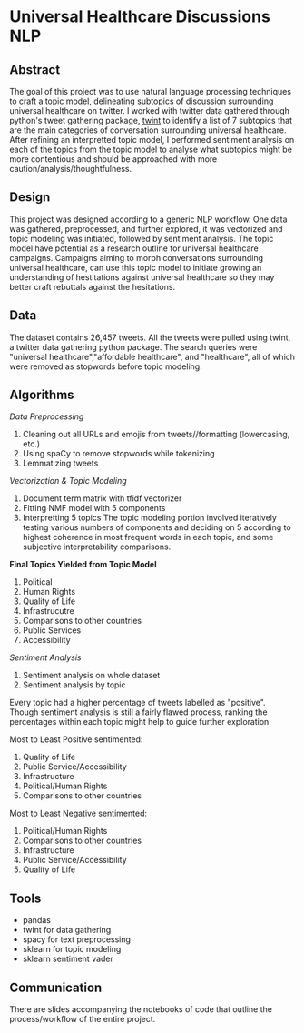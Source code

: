 # Universal Healthcare Discussions NLP

## Abstract
The goal of this project was to use natural language processing techniques to craft a topic model, delineating subtopics of discussion surrounding universal healthcare on twitter. I worked with twitter data gathered through python's tweet gathering package, [twint](https://pypi.org/project/twint/) to identify a  list of 7 subtopics that are the main categories of conversation surrounding universal healthcare. After refining an interpretted topic model, I performed sentiment analysis on each of the topics from the topic model to analyse what subtopics might be more contentious and should be approached with more caution/analysis/thoughtfulness. 

## Design
This project was designed according to a generic NLP workflow. One data was gathered, preprocessed, and further explored, it was vectorized and topic modeling was initiated, followed by sentiment analysis. The topic model have potential as a research outline for universal healthcare campaigns.  Campaigns aiming to morph conversations surrounding universal healthcare, can use this topic model to initiate growing an understanding of hestitations against universal healthcare so they may better craft rebuttals against the hesitations. 


## Data
The dataset contains 26,457 tweets. All the tweets were pulled using twint, a twitter data gathering python package. The search queries were "universal healthcare","affordable healthcare", and "healthcare", all of which were removed as stopwords before topic modeling. 

## Algorithms

*Data Preprocessing*
1. Cleaning out all URLs and emojis from tweets//formatting (lowercasing, etc.)
2. Using spaCy to remove stopwords while tokenizing
3. Lemmatizing tweets 

*Vectorization & Topic Modeling*
1. Document term matrix with tfidf vectorizer
2. Fitting NMF model with 5 components
3. Interpretting 5 topics 
The topic modeling portion involved iteratively testing various numbers of components and deciding on 5 according to highest coherence in most frequent words in each topic, and some subjective interpretability comparisons. 

**Final Topics Yielded from Topic Model**
1. Political
2. Human Rights
3. Quality of Life
4. Infrastrucutre
5. Comparisons to other countries
6. Public Services
7. Accessibility

*Sentiment Analysis*
1. Sentiment analysis on whole dataset
2. Sentiment analysis by topic

Every topic had a higher percentage of tweets labelled as "positive". Though sentiment analysis is still a fairly flawed process, ranking the percentages within each topic might help to guide further exploration. 

Most to Least Positive sentimented:
1. Quality of Life
2. Public Service/Accessibility
3. Infrastructure
4. Political/Human Rights
5. Comparisons to other countries

Most to Least Negative sentimented:
1. Political/Human Rights
2. Comparisons to other countries
3. Infrastructure
4. Public Service/Accessibility
5. Quality of Life

## Tools
- pandas
- twint for data gathering
- spacy for text preprocessing
- sklearn for topic modeling
- sklearn sentiment vader

## Communication
There are slides accompanying the notebooks of code that outline the process/workflow of the entire project. 
